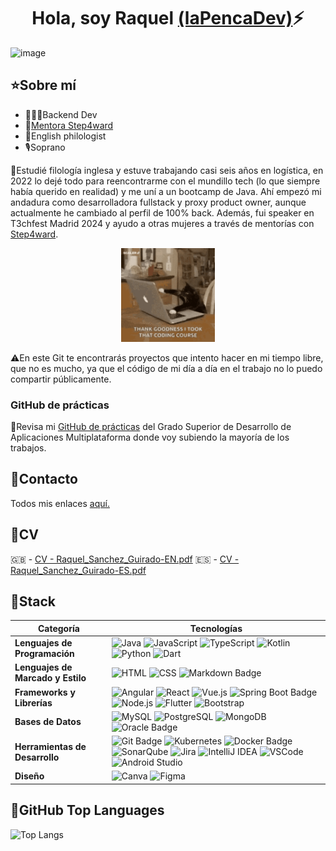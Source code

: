 <div align="center">
<h1 align="center">Hola, soy Raquel <a href="https://twitter.com/lapencadev">(laPencaDev)</a>⚡</h1>
</div>

<img width="1584" height="396" alt="image" src="https://github.com/user-attachments/assets/68a78495-4c3d-4b06-a217-c07001b4ab8d" />

## ⭐Sobre mí

- 👩🏻‍💻Backend Dev
- 💜<a href="https://step4ward.es/team/raquel/">Mentora Step4ward</a>
- 💬English philologist
- 🎙️Soprano

🔸Estudié filología inglesa y estuve trabajando casi seis años en logística, en 2022 lo dejé todo para reencontrarme con el mundillo tech (lo que siempre había querido en realidad) y me uní a un bootcamp de Java. Ahí empezó mi andadura como desarrolladora fullstack y proxy product owner, aunque actualmente he cambiado al perfil de 100% back. Además, fui speaker en T3chfest Madrid 2024 y ayudo a otras mujeres a través de mentorías con [Step4ward](https://step4ward.es/).

<div align="center">
<img src="https://github.com/lapencadev/lapencadev/blob/main/scaler-create-impact.gif?raw=true" width="150" />
</div>

⚠️En este Git te encontrarás proyectos que intento hacer en mi tiempo libre, que no es mucho, ya que el código de mi día a día en el trabajo no lo puedo compartir públicamente.

### GitHub de prácticas
🔸Revisa mi [GitHub de prácticas](https://github.com/3592917) del Grado Superior de Desarrollo de Aplicaciones Multiplataforma donde voy subiendo la mayoría de los trabajos.

## 📲Contacto 
Todos mis enlaces <a href="https://linktr.ee/lapencadev">aquí.</a>

## 🤖CV

🇬🇧 - [CV - Raquel_Sanchez_Guirado-EN.pdf](https://github.com/user-attachments/files/17660727/CV.-.Raquel_Sanchez_Guirado-EN.pdf)
🇪🇸 - [CV - Raquel_Sanchez_Guirado-ES.pdf](https://github.com/user-attachments/files/17660735/CV.-.Raquel_Sanchez_Guirado-ES.pdf)


## 🔮Stack


| Categoría                        | Tecnologías                                                                                                      |
|----------------------------------|------------------------------------------------------------------------------------------------------------------|
| **Lenguajes de Programación**    | ![Java](https://github.com/lapencadev/lapencadev/assets/110655959/e6dea241-5a88-4889-bba6-9fa2097a4706) ![JavaScript](https://img.shields.io/badge/JavaScript-F7DF1E?logo=javascript&logoColor=000&style=for-the-badge) ![TypeScript](https://github.com/lapencadev/lapencadev/assets/110655959/85ed3daf-dbaf-43ee-801b-0b5f9b55514a) ![Kotlin](https://img.shields.io/badge/kotlin-%237F52FF.svg?style=for-the-badge&logo=kotlin&logoColor=white) ![Python](https://img.shields.io/badge/python-3670A0?style=for-the-badge&logo=python&logoColor=ffdd54) ![Dart](https://img.shields.io/badge/dart-%230175C2.svg?style=for-the-badge&logo=dart&logoColor=white) |
| **Lenguajes de Marcado y Estilo**| ![HTML](https://github.com/lapencadev/lapencadev/assets/110655959/c1abfaa4-f558-4cb2-8126-db53294ef3a5) ![CSS](https://github.com/lapencadev/lapencadev/assets/110655959/7ef15ffe-ab4a-4580-87d4-052fe9f1b924) ![Markdown Badge](https://img.shields.io/badge/Markdown-000?logo=markdown&logoColor=fff&style=for-the-badge) |
| **Frameworks y Librerías**       | ![Angular](https://github.com/lapencadev/lapencadev/assets/110655959/5beb3a42-82a2-4f2e-8992-d8ab34724c8a) ![React](https://img.shields.io/badge/React-61DAFB?logo=react&logoColor=000&style=for-the-badge) ![Vue.js](https://img.shields.io/badge/vuejs-%2335495e.svg?style=for-the-badge&logo=vuedotjs&logoColor=%234FC08D) ![Spring Boot Badge](https://img.shields.io/badge/Spring%20Boot-6DB33F?logo=springboot&logoColor=fff&style=for-the-badge) ![Node.js](https://img.shields.io/badge/Node.js-5FA04E?logo=nodedotjs&logoColor=fff&style=for-the-badge) ![Flutter](https://img.shields.io/badge/Flutter-%2302569B.svg?style=for-the-badge&logo=Flutter&logoColor=white) ![Bootstrap](https://img.shields.io/badge/bootstrap-%238511FA.svg?style=for-the-badge&logo=bootstrap&logoColor=white) |
| **Bases de Datos**               | ![MySQL](https://github.com/lapencadev/lapencadev/assets/110655959/0573b551-0c99-4633-b03e-0a4c68043e5a) ![PostgreSQL](https://github.com/lapencadev/lapencadev/assets/110655959/d7292b99-b62e-45f1-9e08-1e342b205722) ![MongoDB](https://img.shields.io/badge/MongoDB-47A248?logo=mongodb&logoColor=fff&style=for-the-badge) ![Oracle Badge](https://img.shields.io/badge/Oracle-F80000?logo=oracle&logoColor=fff&style=for-the-badge) |
| **Herramientas de Desarrollo**   | ![Git Badge](https://img.shields.io/badge/Git-F05032?logo=git&logoColor=fff&style=for-the-badge) ![Kubernetes](https://img.shields.io/badge/kubernetes-%23326ce5.svg?style=for-the-badge&logo=kubernetes&logoColor=white) ![Docker Badge](https://img.shields.io/badge/Docker-2496ED?logo=docker&logoColor=fff&style=for-the-badge)  ![SonarQube](https://img.shields.io/badge/SonarQube-4E9BCD?logo=sonarqube&logoColor=fff&style=for-the-badge) ![Jira](https://img.shields.io/badge/Jira-0052CC?logo=jira&logoColor=fff&style=for-the-badge)  ![IntelliJ IDEA](https://img.shields.io/badge/IntelliJ%20IDEA-000?logo=intellijidea&logoColor=fff&style=for-the-badge) ![VSCode](https://img.shields.io/badge/Visual_Studio_Code-0078D4?style=for-the-badge&logo=visual%20studio%20code&logoColor=white) ![Android Studio](https://img.shields.io/badge/android%20studio-346ac1?style=for-the-badge&logo=android%20studio&logoColor=white) |
| **Diseño**                       | ![Canva](https://img.shields.io/badge/Canva-%2300C4CC.svg?style=for-the-badge&logo=Canva&logoColor=white) ![Figma](https://img.shields.io/badge/figma-%23F24E1E.svg?style=for-the-badge&logo=figma&logoColor=white) |



## 📎GitHub Top Languages
![Top Langs](https://github-readme-stats.vercel.app/api/top-langs/?username=lapencadev&layout=compact)
